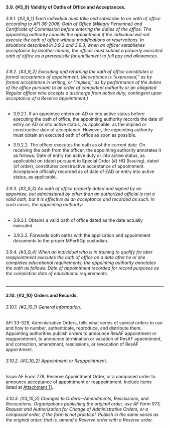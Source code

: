 #### 3.9. {#3_9} Validity of Oaths of Office and Acceptances.

###### 3.9.1. {#3_9_1} Each individual must take and subscribe to an oath of office according to AFI 36-2006, Oath of Office (Military Personnel) and Certificate of Commission before entering the duties of the office. The appointing authority cancels the appointment if the individual will not execute the oath of office without modifications or reservations. In situations described in 3.9.2 and 3.9.3, when an officer establishes acceptance by another means, the officer must submit a properly executed oath of office as a prerequisite for entitlement to full pay and allowances. 

###### 3.9.2. {#3_9_2} Executing and returning the oath of office constitutes a formal acceptance of appointment. (Acceptance is "expressed," as by formal acceptance in writing, or "implied," as by performance of the duties of the office pursuant to an order of competent authority or an obligated Regular officer who accepts a discharge from active duty, contingent upon acceptance of a Reserve appointment.)

+ 3.9.2.1. If an appointee enters on AD or into active status before executing the oath of office, the appointing authority records the date of entry on AD or into active status, as applicable, as the implied or constructive date of acceptance. However, the appointing authority must obtain an executed oath of office as soon as possible.

+ 3.9.2.2. The officer executes the oath as of the current date. On receiving the oath from the officer, the appointing authority annotates it as follows: Date of entry (on active duty or into active status, as applicable) on (date) pursuant to Special Order (#) HQ (Issuing), dated (of order), constitutes constructive acceptance of appointment. Acceptance officially recorded as of date of EAD or entry into active status, as applicable. 

###### 3.9.3. {#3_9_3} An oath of office properly dated and signed by an appointee, but administered by other than an authorized official is not a valid oath, but it is effective as an acceptance and recorded as such. In such cases, the appointing authority: 

+ 3.9.3.1. Obtains a valid oath of office dated as the date actually executed.

+ 3.9.3.2. Forwards both oaths with the application and appointment documents to the proper MPerRGp custodian. 

###### 3.9.4. {#3_9_4} When an individual who is in training to qualify for later reappointment executes the oath of office on a date after he or she completes educational requirements, the appointing authority annotates the oath as follows: Date of appointment recorded for record purposes as the completion date of educational requirements. 

---
#### 3.10. {#3_10} Orders and Records.

###### 3.10.1. {#3_10_1} General Information.

AFI 33-328, Administrative Orders,  tells what series of special orders to use and how to number, authenticate, reproduce, and distribute them. Appointing authorities publish orders to announce ResAF appointment or reappointment, to announce termination or vacation of ResAF appointment, and correction, amendment, rescissions, or revocation of ResAF appointment.

###### 3.10.2. {#3_10_2} Appointment or Reappointment.

Issue AF Form 778, Reserve Appointment Order, or a composed order to announce acceptance of appointment or reappointment. Include items listed at [Attachment 11](../attachments/attachment11.md). 

###### 3.10.3. {#3_10_3} Changes to Orders--Amendments, Rescissions, and Revocations. Organizations publishing the original order, use AF Form 973, Request and Authorization for Change of Administrative Orders, or a composed order, if the form is not practical. Publish in the same series as the original order; that is, amend a Reserve order with a Reserve order. 